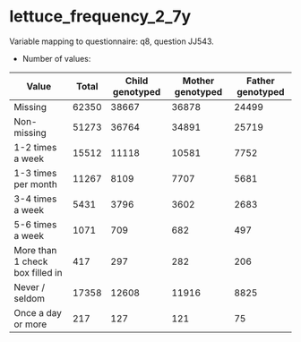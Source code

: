 # lettuce_frequency_2_7y
Variable mapping to questionnaire: q8, question JJ543.
- Number of values:

| Value | Total | Child genotyped | Mother genotyped | Father genotyped |
| ----- | ----- | --------------- | ---------------- | ---------------- |
| Missing | 62350 | 38667 | 36878 | 24499 |
| Non-missing | 51273 | 36764 | 34891 | 25719 |
| 1-2 times a week | 15512 | 11118 | 10581 |7752 |
| 1-3 times per month | 11267 | 8109 | 7707 |5681 |
| 3-4 times a week | 5431 | 3796 | 3602 |2683 |
| 5-6 times a week | 1071 | 709 | 682 |497 |
| More than 1 check box filled in | 417 | 297 | 282 |206 |
| Never / seldom | 17358 | 12608 | 11916 |8825 |
| Once a day or more | 217 | 127 | 121 |75 |




